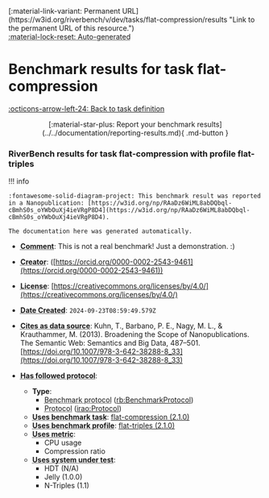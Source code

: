 <div markdown class="rb-top-buttons"><div markdown>[:material-link-variant: Permanent URL](https://w3id.org/riverbench/v/dev/tasks/flat-compression/results "Link to the permanent URL of this resource.")</div><div markdown><abbr title="This page is entirely automatically generated and cannot be edited.">:material-lock-reset: Auto-generated</abbr></div></div>

# Benchmark results for task flat-compression

[:octicons-arrow-left-24: Back to task definition](index.md)

<div style="text-align: center" markdown>[:material-star-plus: Report your benchmark results](../../documentation/reporting-results.md){ .md-button }</div>

### RiverBench results for task flat-compression with profile flat-triples

<span id="RAaDz6WiML8abDQbql-cBmhS0s_oYWbOuXj4ieVRgP8D4"></span>

!!! info

    :fontawesome-solid-diagram-project: This benchmark result was reported in a Nanopublication: [https://w3id.org/np/RAaDz6WiML8abDQbql-cBmhS0s_oYWbOuXj4ieVRgP8D4](https://w3id.org/np/RAaDz6WiML8abDQbql-cBmhS0s_oYWbOuXj4ieVRgP8D4).

    The documentation here was generated automatically.




- **<abbr title="A description of the subject resource.">Comment</abbr>**: This is not a real benchmark! Just a demonstration. :)
- **<abbr title="An entity responsible for making the resource.">Creator</abbr>**:  ([https://orcid.org/0000-0002-2543-9461](https://orcid.org/0000-0002-2543-9461))
- **<abbr title="A legal document giving official permission to do something with the resource.">License</abbr>**: [https://creativecommons.org/licenses/by/4.0/](https://creativecommons.org/licenses/by/4.0/)
- **<abbr title="Date of creation of the resource.">Date Created</abbr>**: `2024-09-23T08:59:49.579Z`
- **<abbr title="The citing entity cites the cited entity as source of data.">Cites as data source</abbr>**: Kuhn, T., Barbano, P. E., Nagy, M. L., & Krauthammer, M. (2013). Broadening the Scope of Nanopublications. The Semantic Web: Semantics and Big Data, 487–501. [https://doi.org/10.1007/978-3-642-38288-8_33](https://doi.org/10.1007/978-3-642-38288-8_33)

- **<abbr title="This property specifies the protocol that a benchmark follows">Has followed protocol</abbr>**: 
    - **Type**:     
        - <abbr title="The parameters of a performed benchmark (rb:PerformedBenchmark). Instances of this class specify the RiverBench profile, task, systems, and metrics that were used in the benchmark.">Benchmark protocol</abbr> ([rb:BenchmarkProtocol](https://w3id.org/riverbench/schema/metadata#BenchmarkProtocol))
        - <abbr title="A protocol is used to provide guidelines to execute certain tasks">Protocol</abbr> ([irao:Protocol](http://ontology.ethereal.cz/irao/Protocol))
    - **<abbr title="Indicates that the subject is using a specific RiverBench benchmark task.">Uses benchmark task</abbr>**: [flat-compression (2.1.0)](https://w3id.org/riverbench/v/2.1.0/tasks/flat-compression)
    - **<abbr title="Indicates that the subject is using a specific RiverBench benchmark profile.">Uses benchmark profile</abbr>**: [flat-triples (2.1.0)](https://w3id.org/riverbench/v/2.1.0/profiles/flat-triples)
    - **<abbr title="Indicates a benchmark metric that is used in a benchmark. Values of this property should be specified as the name of the metric, in the exact spelling as in the corresponding task definition. For example: 'Loading throughput'.">Uses metric</abbr>**:     
        - CPU usage
        - Compression ratio
    - **<abbr title="Indicates that the subject is using a specific system (e.g., an RDF store).">Uses system under test</abbr>**:     
        - HDT (N/A)
        - Jelly (1.0.0)
        - N-Triples (1.1)

